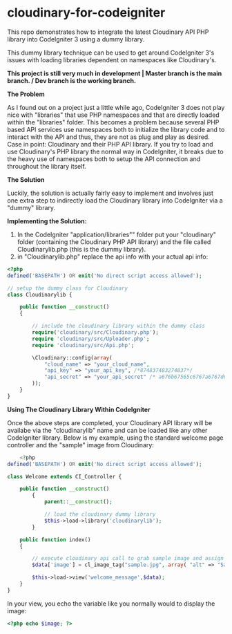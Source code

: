 # cloudinary-for-codeigniter
This repo demonstrates how to integrate the latest Cloudinary API PHP library into CodeIgniter 3 using a dummy library.  

This dummy library technique can be used to get around CodeIgniter 3's issues with loading libraries dependent on namespaces like Cloudinary's.

**This project is still very much in development | Master branch is the main branch. / Dev branch is the working branch.**

**The Problem**

As I found out on a project just a little while ago, CodeIgniter 3 does not play nice with "libraries" that use PHP namespaces and that are directly loaded within the "libraries" folder.
This becomes a problem because several PHP based API services use namespaces both to initialize the library code and to interact with the API and thus, they are not as plug and play as desired.
Case in point: Cloudinary and their PHP API library.  If you try to load and use Cloudinary's PHP library the normal way in CodeIgniter, it breaks due to the heavy use of namespaces both to setup the API connection and throughout the library itself.

**The Solution**

Luckily, the solution is actually fairly easy to implement and involves just one extra step to indirectly load the Cloudinary library into CodeIgniter via a "dummy" library.  

**Implementing the Solution:**

1. In the CodeIgniter "application/libraries"" folder put your "cloudinary" folder (containing the Cloudinary PHP API library) and the file called Cloudinarylib.php (this is the dummy library).
2. in "Cloudinarylib.php" replace the api info with your actual api info:
```php
<?php
defined('BASEPATH') OR exit('No direct script access allowed');

// setup the dummy class for Cloudinary
class Cloudinarylib {

    public function __construct()
    {

        // include the cloudinary library within the dummy class
        require('cloudinary/src/Cloudinary.php');
        require 'cloudinary/src/Uploader.php';
        require 'cloudinary/src/Api.php';

        \Cloudinary::config(array(
            "cloud_name" => "your_cloud_name",
            "api_key" => "your_api_key", /*874837483274837*/
            "api_secret" => "your_api_secret" /* a676b67565c6767a6767d6767f676fe1 */
        ));
    }
}
```

**Using The Cloudinary Library Within CodeIgniter**

Once the above steps are completed, your Cloudinary API library will be availabe via the "cloudinarylib" name and can be loaded like any other CodeIgniter library.
Below is my example, using the standard welcome page controller and the "sample" image from Cloudinary:

```php
	<?php
defined('BASEPATH') OR exit('No direct script access allowed');

class Welcome extends CI_Controller {

	public function __construct()
		{
			parent::__construct();

			// load the cloudinary dummy library
			$this->load->library('cloudinarylib');
		}

	public function index()
	{

		// execute cloudinary api call to grab sample image and assign to $image variable in the view
		$data['image'] = cl_image_tag("sample.jpg", array( "alt" => "Sample Image" ));

		$this->load->view('welcome_message',$data);
	}
}
```

In your view, you echo the variable like you normally would to display the image:
```php
<?php echo $image; ?>
```
